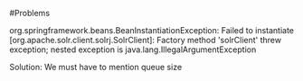 #Problems

org.springframework.beans.BeanInstantiationException:
Failed to instantiate [org.apache.solr.client.solrj.SolrClient]: Factory method 'solrClient' threw exception; nested exception is java.lang.IllegalArgumentException

Solution: We must have to mention queue size